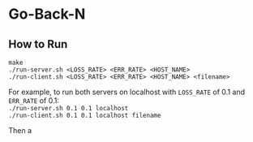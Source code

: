 # Go-Back-N

## How to Run

```
make
./run-server.sh <LOSS_RATE> <ERR_RATE> <HOST_NAME>
./run-client.sh <LOSS_RATE> <ERR_RATE> <HOST_NAME> <filename>
```

For example, to run both servers on localhost with `LOSS_RATE` of 0.1 and `ERR_RATE` of 0.1:<br/>
`./run-server.sh 0.1 0.1 localhost`<br/>
`./run-client.sh 0.1 0.1 localhost filename`<br/>

Then a
